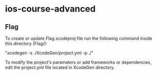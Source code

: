 # ios-course-advanced

## Flag


To create or update Flag.xcodeproj file run the following command inside this directory (Flag/):

"xcodegen -s ./XcodeGen/project.yml -p ./"

To modify the project's paramaters or add frameworks or dependencies, edit the project.yml file located in XcodeGen directory.
